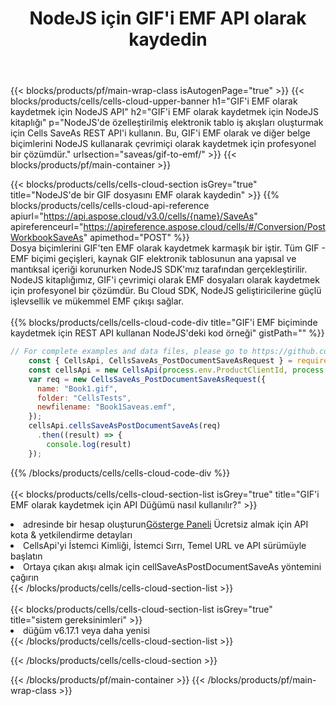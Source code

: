 ﻿---
title:  NodeJS için GIF'i EMF API olarak kaydedin
description: GIF biçim dosyasını EMF biçim dosyası olarak kaydetmek için NodeJS için Aspose.Cells Cloud SDK'yı kullanma.
url: /tr/nodejs/saveas/gif-to-emf/
---
{{< blocks/products/pf/main-wrap-class isAutogenPage="true" >}}
{{< blocks/products/cells/cells-cloud-upper-banner h1="GIF\'i EMF olarak kaydetmek için NodeJS API" h2="GIF\'i EMF olarak kaydetmek için NodeJS kitaplığı" p="NodeJS\'de özelleştirilmiş elektronik tablo iş akışları oluşturmak için Cells SaveAs REST API\'i kullanın. Bu, GIF\'i EMF olarak ve diğer belge biçimlerini NodeJS kullanarak çevrimiçi olarak kaydetmek için profesyonel bir çözümdür." urlsection="saveas/gif-to-emf/" >}}
{{< blocks/products/pf/main-container >}}

{{< blocks/products/cells/cells-cloud-section isGrey="true" title="NodeJS\'de bir GIF dosyasını EMF olarak kaydedin" >}}
{{% blocks/products/cells/cells-cloud-api-reference apiurl="https://api.aspose.cloud/v3.0/cells/{name}/SaveAs" apireferenceurl="https://apireference.aspose.cloud/cells/#/Conversion/PostWorkbookSaveAs" apimethod="POST" %}}
<br/>
Dosya biçimlerini GIF'ten EMF olarak kaydetmek karmaşık bir iştir. Tüm GIF - EMF biçimi geçişleri, kaynak GIF elektronik tablosunun ana yapısal ve mantıksal içeriği korunurken NodeJS SDK'mız tarafından gerçekleştirilir. NodeJS kitaplığımız, GIF'i çevrimiçi olarak EMF dosyaları olarak kaydetmek için profesyonel bir çözümdür. Bu Cloud SDK, NodeJS geliştiricilerine güçlü işlevsellik ve mükemmel EMF çıkışı sağlar.
<br/>
<br/>
{{% blocks/products/cells/cells-cloud-code-div title="GIF\'i EMF biçiminde kaydetmek için REST API kullanan NodeJS\'deki kod örneği" gistPath="" %}}
  
```js
// For complete examples and data files, please go to https://github.com/aspose-cells-cloud/aspose-cells-cloud-node/
    const { CellsApi, CellsSaveAs_PostDocumentSaveAsRequest } = require("asposecellscloud");
    const cellsApi = new CellsApi(process.env.ProductClientId, process.env.ProductClientSecret);
    var req = new CellsSaveAs_PostDocumentSaveAsRequest({
      name: "Book1.gif",
      folder: "CellsTests",
      newfilename: "Book1Saveas.emf",
    });
    cellsApi.cellsSaveAsPostDocumentSaveAs(req)
      .then((result) => {
        console.log(result)
    });
```
  
{{% /blocks/products/cells/cells-cloud-code-div %}}
<br/>
<br/>
{{< blocks/products/cells/cells-cloud-section-list isGrey="true" title="GIF\'i EMF olarak kaydetmek için API Düğümü nasıl kullanılır?" >}}
<li> adresinde bir hesap oluşturun<a href="https://dashboard.aspose.cloud/">Gösterge Paneli</a> Ücretsiz almak için API kota & yetkilendirme detayları</li>
<li>CellsApi'yi İstemci Kimliği, İstemci Sırrı, Temel URL ve API sürümüyle başlatın</li>
<li>Ortaya çıkan akışı almak için cellSaveAsPostDocumentSaveAs yöntemini çağırın</li>
{{< /blocks/products/cells/cells-cloud-section-list >}}
<br/>
<br/>
{{< blocks/products/cells/cells-cloud-section-list isGrey="true" title="sistem gereksinimleri" >}}
<li>düğüm v6.17.1 veya daha yenisi</li>
{{< /blocks/products/cells/cells-cloud-section-list >}}

{{< /blocks/products/cells/cells-cloud-section >}}

{{< /blocks/products/pf/main-container >}}
{{< /blocks/products/pf/main-wrap-class >}}
